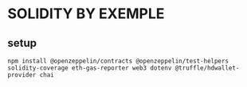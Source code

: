 # SOLIDITY BY EXEMPLE

## setup

    npm install @openzeppelin/contracts @openzeppelin/test-helpers solidity-coverage eth-gas-reporter web3 dotenv @truffle/hdwallet-provider chai
